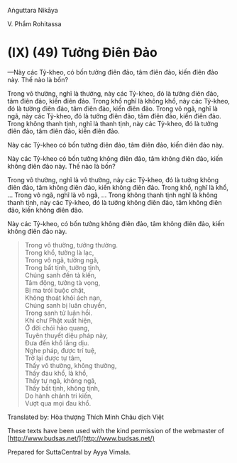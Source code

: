Aṅguttara Nikāya

V. Phẩm Rohitassa

# (IX) (49) Tưởng Ðiên Ðảo

—Này các Tỷ-kheo, có bốn tưởng điên đảo, tâm điên đảo, kiến điên đảo này. Thế nào là bốn?

Trong vô thường, nghĩ là thường, này các Tỷ-kheo, đó là tưởng điên đảo, tâm điên đảo, kiến điên đảo. Trong khổ nghĩ là không khổ, này các Tỷ-kheo, đó là tưởng điên đảo, tâm điên đảo, kiến điên đảo. Trong vô ngã, nghĩ là ngã, này các Tỷ-kheo, đó là tưởng điên đảo, tâm điên đảo, kiến điên đảo. Trong không thanh tịnh, nghĩ là thanh tịnh, này các Tỷ-kheo, đó là tưởng điên đảo, tâm điên đảo, kiến điên đảo.

Này các Tỷ-kheo có bốn tưởng điên đảo, tâm điên đảo, kiến điên đảo này.

Này các Tỷ-kheo có bốn tưởng không điên đảo, tâm không điên đảo, kiến không điên đảo này. Thế nào là bốn?

Trong vô thường, nghĩ là vô thường, này các Tỷ-kheo, đó là tưởng không điên đảo, tâm không điên đảo, kiến không điên đảo. Trong khổ, nghĩ là khổ, ... Trong vô ngã, nghĩ là vô ngã, ... Trong không thanh tịnh nghĩ là không thanh tịnh, này các Tỷ-kheo, đó là tưởng không điên đảo, tâm không điên đảo, kiến không điên đảo.

Này các Tỷ-kheo, có bốn tưởng không điên đảo, tâm không điên đảo, kiến không điên đảo này.

> Trong vô thường, tưởng thường.  
> Trong khổ, tưởng là lạc,  
> Trong vô ngã, tưởng ngã,  
> Trong bất tịnh, tưởng tịnh,  
> Chúng sanh đến tà kiến,  
> Tâm động, tưởng tà vọng,  
> Bị ma trói buộc chặt,  
> Không thoát khỏi ách nạn,  
> Chúng sanh bị luân chuyển,  
> Trong sanh tử luân hồi.  
> Khi chư Phật xuất hiện,  
> Ở đời chói hào quang,  
> Tuyên thuyết diệu pháp này,  
> Ðưa đến khổ lắng dịu.  
> Nghe pháp, được trí tuệ,  
> Trở lại được tự tâm,  
> Thấy vô thường, không thường,  
> Thấy đau khổ, là khổ,  
> Thấy tự ngã, không ngã,  
> Thấy bất tịnh, không tịnh,  
> Do hành chánh tri kiến,  
> Vượt qua mọi đau khổ.

Translated by: Hòa thượng Thích Minh Châu dịch Việt

These texts have been used with the kind permission of the webmaster of [http://www.budsas.net/](http://www.budsas.net/)

Prepared for SuttaCentral by Ayya Vimala.
